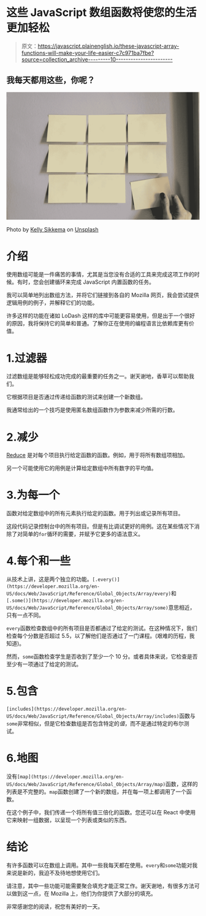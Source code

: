 # 这些 JavaScript 数组函数将使您的生活更加轻松

> 原文：<https://javascript.plainenglish.io/these-javascript-array-functions-will-make-your-life-easier-c7c971ba7fbe?source=collection_archive---------10----------------------->

## 我每天都用这些，你呢？

![](img/5863a0ac6455086827b1c5245a7c3aa1.png)

Photo by [Kelly Sikkema](https://unsplash.com/@kellysikkema?utm_source=unsplash&utm_medium=referral&utm_content=creditCopyText) on [Unsplash](https://unsplash.com/s/photos/list?utm_source=unsplash&utm_medium=referral&utm_content=creditCopyText)

# 介绍

使用数组可能是一件痛苦的事情，尤其是当您没有合适的工具来完成这项工作的时候。有时，您会创建循环来完成 JavaScript 内置函数的任务。

我可以简单地列出数组方法，并将它们链接到各自的 Mozilla 网页，我会尝试提供逻辑用例的例子，并解释它们的功能。

许多这样的功能在诸如 LoDash 这样的库中可能更容易使用，但是出于一个很好的原因，我将保持它的简单和普通。了解你正在使用的编程语言比依赖库更有价值。

# 1.过滤器

过滤数组是能够轻松成功完成的最重要的任务之一。谢天谢地，香草可以帮助我们。

它根据项目是否通过传递给函数的测试来创建一个新数组。

我通常给出的一个技巧是使用匿名数组函数作为参数来减少所需的行数。

# 2.减少

[Reduce](https://developer.mozilla.org/en-US/docs/Web/JavaScript/Reference/Global_Objects/Array/Reduce) 是对每个项目执行给定函数的函数。例如，用于将所有数组项相加。

另一个可能使用它的用例是计算给定数组中所有数字的平均值。

# 3.为每一个

函数对给定数组中的所有元素执行给定的函数。用于列出或记录所有项目。

这段代码记录控制台中的所有项目。但是有比调试更好的用例。这在某些情况下消除了对简单的`for`循环的需要，并赋予它更多的语法意义。

# 4.每个和一些

从技术上讲，这是两个独立的功能。`[.every()](https://developer.mozilla.org/en-US/docs/Web/JavaScript/Reference/Global_Objects/Array/every)`和`[.some()](https://developer.mozilla.org/en-US/docs/Web/JavaScript/Reference/Global_Objects/Array/some)`意思相近，只有一点不同。

`every`函数检查数组中的所有项目是否都通过了给定的测试。在这种情况下，我们检查每个分数是否超过 5.5，以了解他们是否通过了一门课程。(艰难的历程，我知道)。

然而，`some`函数检查学生是否收到了至少一个 10 分。或者具体来说，它检查是否至少有一项通过了给定的测试。

# 5.包含

`[includes](https://developer.mozilla.org/en-US/docs/Web/JavaScript/Reference/Global_Objects/Array/includes)`函数与`some`非常相似，但是它检查数组是否包含特定的*值*，而不是通过特定的布尔测试。

# 6.地图

没有`[map](https://developer.mozilla.org/en-US/docs/Web/JavaScript/Reference/Global_Objects/Array/map)`函数，这样的列表是不完整的。`map`函数创建了一个新的数组，并在每一项上都调用了一个函数。

在这个例子中，我们传递一个将所有值三倍化的函数。您还可以在 React 中使用它来映射一组数据，以呈现一个列表或类似的东西。

# 结论

有许多函数可以在数组上调用。其中一些我每天都在使用。`every`和`some`功能对我来说是新的，我迫不及待地想使用它们。

请注意，其中一些功能可能需要聚合填充才能正常工作。谢天谢地，有很多方法可以做到这一点，在 Mozilla 上，他们为你提供了大部分的填充。

非常感谢您的阅读，祝您有美好的一天。